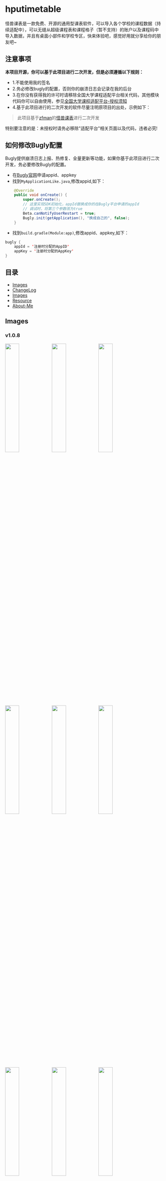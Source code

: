 # hputimetable

怪兽课表是一款免费、开源的通用型课表软件，可以导入各个学校的课程数据（持续适配中），可以无缝从超级课程表和课程格子（暂不支持）的账户以及课程码中导入数据，并且有桌面小部件和学校专区，快来体验吧，感觉好用就分享给你的朋友吧~

## 注意事项

**本项目开源，你可以基于此项目进行二次开发，但是必须遵循以下规则：**

- 1.不能使用我的签名
- 2.务必修改bugly的配置，否则你的崩溃日志会记录在我的后台
- 3.在你没有获得我的许可时请移除全国大学课程适配平台相关代码，其他模块代码你可以自由使用，参见[全国大学课程适配平台-授权须知](https://github.com/zfman/CourseAdapter)
- 4.基于此项目进行的二次开发的软件尽量注明原项目的出处，示例如下：
> 此项目基于[zfman](https://github.com/zfman)的[怪兽课表](https://github.com/zfman/hputimetable)进行二次开发

特别要注意的是：未授权时请务必移除"适配平台"相关页面以及代码，违者必究!

## 如何修改Bugly配置

Bugly提供崩溃日志上报、热修复、全量更新等功能，如果你基于此项目进行二次开发，务必要修改Bugly的配置。

- 在[Bugly官网](https://bugly.qq.com/v2/index)申请appid、appkey
- 找到`MyApplicationLike.java`,修改appid,如下：
```java
    @Override
    public void onCreate() {
        super.onCreate();
        // 这里实现SDK初始化，appId替换成你的在Bugly平台申请的appId
        // 调试时，将第三个参数改为true
        Beta.canNotifyUserRestart = true;
        Bugly.init(getApplication(), "换成自己的", false);
    }
```
- 找到`build.gradle(Module:app)`,修改appid、appkey,如下：
```java
bugly {
    appId = '注册时分配的AppID'
    appKey = '注册时分配的AppKey'
}
```

## 目录

- [Images](#Images)
- [ChangeLog](#ChangeLog)
- [Images](#Images)
- [Resource](#Resource)
- [About-Me](#About-Me)

## Images

### v1.0.8

<img src="https://raw.githubusercontent.com/zfman/hputimetable/master/resource/images/v1.0.8/img1.jpg" width="30%"/><img src="https://raw.githubusercontent.com/zfman/hputimetable/master/resource/images/v1.0.8/img2.jpg" width="30%"/><img src="https://raw.githubusercontent.com/zfman/hputimetable/master/resource/images/v1.0.8/img3.jpg" width="30%"/>
<img src="https://raw.githubusercontent.com/zfman/hputimetable/master/resource/images/v1.0.8/img4.jpg" width="30%"/><img src="https://raw.githubusercontent.com/zfman/hputimetable/master/resource/images/v1.0.8/img5.jpg" width="30%"/><img src="https://raw.githubusercontent.com/zfman/hputimetable/master/resource/images/v1.0.8/img6.jpg" width="30%"/>
<img src="https://raw.githubusercontent.com/zfman/hputimetable/master/resource/images/v1.0.8/img7.jpg" width="30%"/><img src="https://raw.githubusercontent.com/zfman/hputimetable/master/resource/images/v1.0.8/img8.jpg" width="30%"/><img src="https://raw.githubusercontent.com/zfman/hputimetable/master/resource/images/v1.0.8/img9.jpg" width="30%"/>

### v1.0.5

<img src="https://raw.githubusercontent.com/zfman/hputimetable/master/resource/images/v1.0.5/img1.jpg" width="30%"/><img src="https://raw.githubusercontent.com/zfman/hputimetable/master/resource/images/v1.0.5/img2.jpg" width="30%"/><img src="https://raw.githubusercontent.com/zfman/hputimetable/master/resource/images/v1.0.5/img3.jpg" width="30%"/>

### v1.0.4

<img src="https://raw.githubusercontent.com/zfman/hputimetable/master/resource/images/v1.0.4/img1.jpg" width="30%"/><img src="https://raw.githubusercontent.com/zfman/hputimetable/master/resource/images/v1.0.4/img2.jpg" width="30%"/><img src="https://raw.githubusercontent.com/zfman/hputimetable/master/resource/images/v1.0.4/img3.jpg" width="30%"/>
<img src="https://raw.githubusercontent.com/zfman/hputimetable/master/resource/images/v1.0.4/img4.jpg" width="30%"/><img src="https://raw.githubusercontent.com/zfman/hputimetable/master/resource/images/v1.0.4/img_appwidget.jpg" width="30%"/><img src="https://raw.githubusercontent.com/zfman/hputimetable/master/resource/images/v1.0.4/ic_launch.png" width="30%"/>

## ChangeLog

### v1.0.8 `2018/10/18`

- 全面提升加载性能
- 修复课表显示错乱问题
- 修复超表导入失败问题
- 简单修复桌面插件重复的问题,可调整大小
- 优化UI，主页为滑动的两个Tab,主页显示日视图
- 简化流程，导入成功后提醒是否设置为当前课表
- 增加学校课程导入和申请适配功能，可导入同类型教务系统
- 课表详情页可编辑和删除
- 增加适配公告，哪个学校被适配了一目了然
- 河南理工大学专属服务被隐藏，可通过在搜索框查找[河南理工]找到

`v1.0.7`是预览版，在每个正式版发布之前我都会邀请一部分人参与测试，`v1.0.7`导入专业以及导入分享功能有BUG

### v1.0.6 `2018/8/31`

- 修复导入超表时出现的崩溃
- 修复补丁应用时出现的崩溃
- 修复应用更新失败的问题
- 修复桌面插件不更新问题

### v1.0.5 `2018/8/25`

- 修复课表页面可能会出现的崩溃问题（周次大于20时）；
- 修复多课表的详情不显示周次问题；
- 增加非本周隐藏设置、主题设置；
- 切换班级页面加载数据时显示提示；

### v1.0.4 `2018/8/24`

- 增强外校用户的使用体验！
- 新增从超表课程码中导入；
- 新增多课表管理；
- 优化视觉效果

## Resource
- [在酷安下载安装包](https://www.coolapk.com/apk/com.zhuangfei.hputimetable)

- [TimetableView](https://github.com/zfman/TimetableView)
  > 一个开源的、完善的、简洁的课程表控件

- [全国大学生课程适配平台](https://github.com/zfman/CourseAdapter)
  > 使用请需要先向开发者申请授权

- [全网第二好的Android课程表控件](https://blog.csdn.net/column/details/22816.html)
  > 课程表控件实现原理以及使用手册(10篇+)

- [timetable](https://github.com/zfman/api-demo/tree/master/timetable)
  > 河南理工大学课程库(非官方)对外开放接口

## About-Me
- [https://blog.csdn.net/lzhuangfei](https://blog.csdn.net/lzhuangfei)
- [https://github.com/zfman](https://github.com/zfman)
- QQ:1193600556
